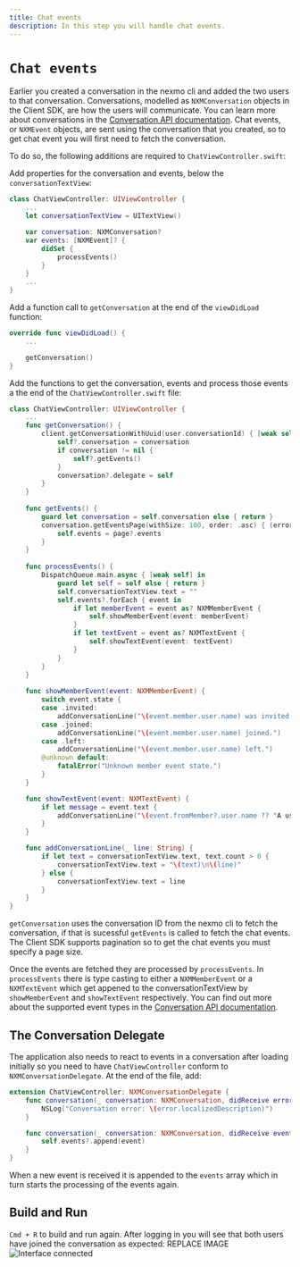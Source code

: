 ```yaml
---
title: Chat events
description: In this step you will handle chat events.
---
```


# `Chat events`

Earlier you created a conversation in the nexmo cli and added the two users to that conversation. Conversations, modelled as `NXMConversation` objects in the Client SDK, are how the users will communicate. You can learn more about conversations in the [Conversation API documentation](/conversation/concepts/conversation). Chat events, or `NXMEvent` objects, are sent using the conversation that you created, so to get chat event you will first need to fetch the conversation.

To do so, the following additions are required to `ChatViewController.swift`:

Add properties for the conversation and events, below the `conversationTextView`:

```swift
class ChatViewController: UIViewController {
    ...
    let conversationTextView = UITextView()

    var conversation: NXMConversation?
    var events: [NXMEvent]? {
        didSet {
            processEvents()
        }
    }
    ...
}
```

Add a function call to `getConversation` at the end of the `viewDidLoad` function:

```swift
override func viewDidLoad() {
    ...

    getConversation()
}
```

Add the functions to get the conversation, events and process those events a the end of the `ChatViewController.swift` file:

```swift
class ChatViewController: UIViewController {
    ...
    func getConversation() {
        client.getConversationWithUuid(user.conversationId) { [weak self] (error, conversation) in
            self?.conversation = conversation
            if conversation != nil {
                self?.getEvents()
            }
            conversation?.delegate = self
        }
    }
    
    func getEvents() {
        guard let conversation = self.conversation else { return }
        conversation.getEventsPage(withSize: 100, order: .asc) { (error, page) in
            self.events = page?.events
        }
    }
    
    func processEvents() {
        DispatchQueue.main.async { [weak self] in
            guard let self = self else { return }
            self.conversationTextView.text = ""
            self.events?.forEach { event in
                if let memberEvent = event as? NXMMemberEvent {
                    self.showMemberEvent(event: memberEvent)
                }
                if let textEvent = event as? NXMTextEvent {
                    self.showTextEvent(event: textEvent)
                }
            }
        }
    }
    
    func showMemberEvent(event: NXMMemberEvent) {
        switch event.state {
        case .invited:
            addConversationLine("\(event.member.user.name) was invited.")
        case .joined:
            addConversationLine("\(event.member.user.name) joined.")
        case .left:
            addConversationLine("\(event.member.user.name) left.")
        @unknown default:
            fatalError("Unknown member event state.")
        }
    }

    func showTextEvent(event: NXMTextEvent) {
        if let message = event.text {
            addConversationLine("\(event.fromMember?.user.name ?? "A user") said: '\(message)'")
        }
    }

    func addConversationLine(_ line: String) {
        if let text = conversationTextView.text, text.count > 0 {
            conversationTextView.text = "\(text)\n\(line)"
        } else {
            conversationTextView.text = line
        }
    }
}
```

`getConversation` uses the conversation ID from the nexmo cli to fetch the conversation, if that is sucessful `getEvents` is called to fetch the chat events. The Client SDK supports pagination so to get the chat events you must specify a page size.

Once the events are fetched they are processed by `processEvents`. In `processEvents` there is type casting to either a `NXMMemberEvent` or a `NXMTextEvent` which get appened to the conversationTextView by `showMemberEvent` and `showTextEvent` respectively. You can find out more about the supported event types in the [Conversation API documentation](/conversation/concepts/event).

## The Conversation Delegate

The application also needs to react to events in a conversation after loading initially so you need to have `ChatViewController` conform to `NXMConversationDelegate`. At the end of the file, add:

```swift
extension ChatViewController: NXMConversationDelegate {
    func conversation(_ conversation: NXMConversation, didReceive error: Error) {
        NSLog("Conversation error: \(error.localizedDescription)")
    }

    func conversation(_ conversation: NXMConversation, didReceive event: NXMTextEvent) {
        self.events?.append(event)
    }
}
```

When a new event is received it is appended to the `events` array which in turn starts the processing of the events again.

## Build and Run

`Cmd + R` to build and run again. After logging in you will see that both users have joined the conversation as expected:
REPLACE IMAGE
![Interface connected](/meta/client-sdk/ios-phone-to-app/interface-connected.png)
